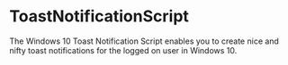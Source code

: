 # ToastNotificationScript
The Windows 10 Toast Notification Script enables you to create nice and nifty toast notifications for the logged on user in Windows 10.
